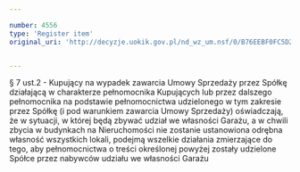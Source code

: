 ```yaml
---

number: 4556
type: 'Register item'
original_uri: 'http://decyzje.uokik.gov.pl/nd_wz_um.nsf/0/B76EEBF0FC5D2390C1257B58003B4F37?OpenDocument'


---
```


§ 7 ust.2 - Kupujący na wypadek zawarcia Umowy Sprzedaży przez Spółkę działającą w charakterze pełnomocnika Kupujących lub przez dalszego pełnomocnika na podstawie pełnomocnictwa udzielonego w tym zakresie przez Spółkę (i pod warunkiem zawarcia Umowy Sprzedaży) oświadczają, że w sytuacji, w której będą zbywać udział we własności Garażu, a w chwili zbycia w budynkach na Nieruchomości nie zostanie ustanowiona odrębna własność wszystkich lokali, podejmą wszelkie działania zmierzające do tego, aby pełnomocnictwa o treści określonej powyżej zostały udzielone Spółce przez nabywców udziału we własności Garażu
